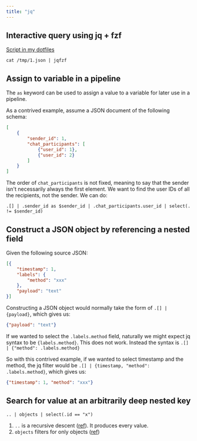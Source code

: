```yaml
---
title: "jq"
---
```


## Interactive query using jq + fzf

[Script in my dotfiles](https://github.com/benjaminheng/dotfiles/blob/master/bin/bin/jqfzf)

```
cat /tmp/1.json | jqfzf
```

## Assign to variable in a pipeline

The `as` keyword can be used to assign a value to a variable for later use in a
pipeline.

As a contrived example, assume a JSON document of the following schema:

```json
[
    {
        "sender_id": 1,
        "chat_participants": [
            {"user_id": 1},
            {"user_id": 2}
        ]
    }
]
```

The order of `chat_participants` is not fixed, meaning to say that the sender
isn't necessarily always the first element. We want to find the user IDs of all
the recipients, not the sender. We can do:

```
.[] | .sender_id as $sender_id | .chat_participants.user_id | select(. != $sender_id)
```

## Construct a JSON object by referencing a nested field

Given the following source JSON:

```json
[{
    "timestamp": 1,
    "labels": {
        "method": "xxx"
    },
    "payload": "text"
}]
```

Constructing a JSON object would normally take the form of `.[] | {payload}`, which gives us:

```json
{"payload": "text"}
```

If we wanted to select the `.labels.method` field, naturally we might expect jq
syntax to be `{labels.method}`. This does not work. Instead the syntax is `.[]
| {"method": .labels.method}`

So with this contrived example, if we wanted to select timestamp and the
method, the jq filter would be `.[] | {timestamp, "method": .labels.method}`, which gives us:

```json
{"timestamp": 1, "method": "xxx"}
```

## Search for value at an arbitrarily deep nested key

```
.. | objects | select(.id == "x")
```

1. `..` is a recursive descent ([ref](https://jqlang.github.io/jq/manual/#recursive-descent)). It produces every value.
2. `objects` filters for only objects ([ref](https://jqlang.github.io/jq/manual/#arrays-objects-iterables-booleans-numbers-normals-finites-strings-nulls-values-scalars))
